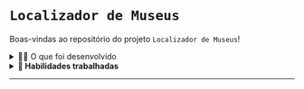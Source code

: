 # `Localizador de Museus`

Boas-vindas ao repositório do projeto `Localizador de Museus`!


<details>
  <summary>👨‍💻 O que foi desenvolvido</summary><br />

Neste projeto foi implementado uma API cuja principal funcionalidade é facilitar a busca por museus baseada em sua localização.

</details>

<details>
  <summary><strong>📝 Habilidades trabalhadas</strong></summary>

- Criação de classes de controle e suas rotas
- Criação de classes de serviço
- Utilização de injeção de dependências
- Trabalho com exceções customizadas
- Tratamento de exceções da API através de gerenciadores de erros
- Implementação testes unitários para cobertura de código
- Criação uma configuração Docker para a aplicação

</details>

---
